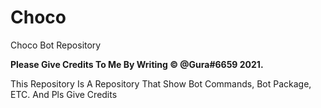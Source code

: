 # Choco
Choco Bot Repository
<p><strong>Please Give Credits To Me By Writing © @Gura#6659 2021.</strong></p>
This Repository Is A Repository That Show Bot Commands, Bot Package, ETC. And Pls Give Credits

